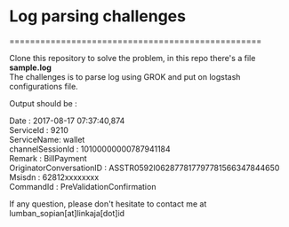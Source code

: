 # Log parsing challenges
=================================================

Clone this repository to solve the problem, in this repo there's a file <strong>sample.log </strong></br>
The challenges is to parse log using GROK and put on logstash configurations file.

Output should be :

Date : 2017-08-17 07:37:40,874</br>
ServiceId : 9210</br>
ServiceName: wallet</br>
channelSessionId : 10100000000787941184</br>
Remark : BillPayment</br>
OriginatorConversationID : ASSTR0592I062877817797781566347844650</br>
Msisdn : 62812xxxxxxxx</br>
CommandId : PreValidationConfirmation</br>


If any question, please don't hesitate to contact me at lumban_sopian[at]linkaja[dot]id
